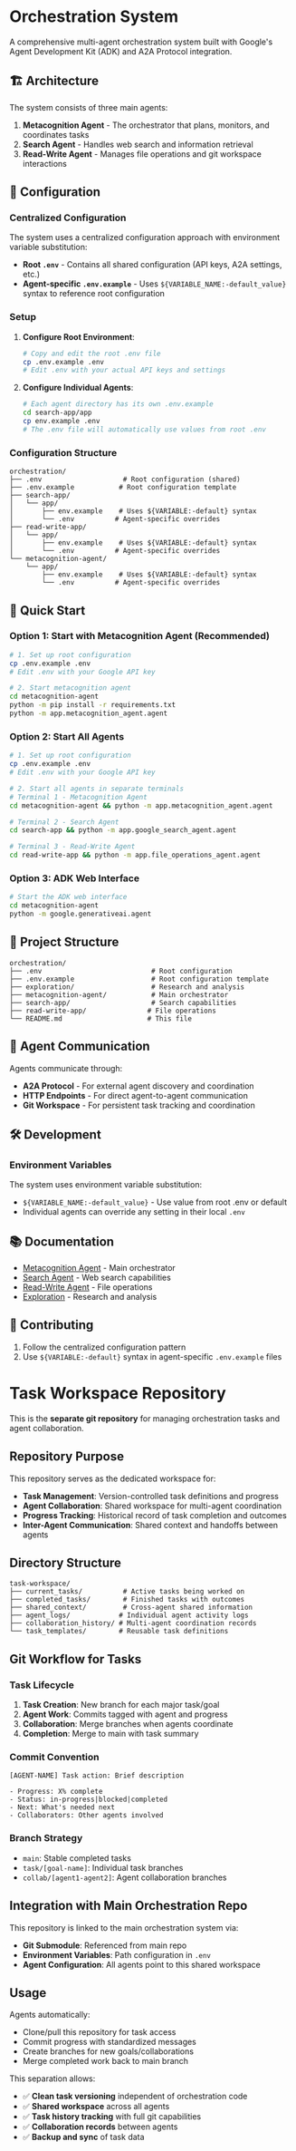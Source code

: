 # Orchestration System

A comprehensive multi-agent orchestration system built with Google's Agent Development Kit (ADK) and A2A Protocol integration.

## 🏗️ Architecture

The system consists of three main agents:

1. **Metacognition Agent** - The orchestrator that plans, monitors, and coordinates tasks
2. **Search Agent** - Handles web search and information retrieval
3. **Read-Write Agent** - Manages file operations and git workspace interactions

## 🔧 Configuration

### Centralized Configuration

The system uses a centralized configuration approach with environment variable substitution:

- **Root `.env`** - Contains all shared configuration (API keys, A2A settings, etc.)
- **Agent-specific `.env.example`** - Uses `${VARIABLE_NAME:-default_value}` syntax to reference root configuration

### Setup

1. **Configure Root Environment**:

   ```bash
   # Copy and edit the root .env file
   cp .env.example .env
   # Edit .env with your actual API keys and settings
   ```
2. **Configure Individual Agents**:

   ```bash
   # Each agent directory has its own .env.example
   cd search-app/app
   cp env.example .env
   # The .env file will automatically use values from root .env
   ```

### Configuration Structure

```
orchestration/
├── .env                    # Root configuration (shared)
├── .env.example           # Root configuration template
├── search-app/
│   └── app/
│       ├── env.example    # Uses ${VARIABLE:-default} syntax
│       └── .env          # Agent-specific overrides
├── read-write-app/
│   └── app/
│       ├── env.example    # Uses ${VARIABLE:-default} syntax
│       └── .env          # Agent-specific overrides
└── metacognition-agent/
    └── app/
        ├── env.example    # Uses ${VARIABLE:-default} syntax
        └── .env          # Agent-specific overrides
```

## 🚀 Quick Start

### Option 1: Start with Metacognition Agent (Recommended)

```bash
# 1. Set up root configuration
cp .env.example .env
# Edit .env with your Google API key

# 2. Start metacognition agent
cd metacognition-agent
python -m pip install -r requirements.txt
python -m app.metacognition_agent.agent
```

### Option 2: Start All Agents

```bash
# 1. Set up root configuration
cp .env.example .env
# Edit .env with your Google API key

# 2. Start all agents in separate terminals
# Terminal 1 - Metacognition Agent
cd metacognition-agent && python -m app.metacognition_agent.agent

# Terminal 2 - Search Agent  
cd search-app && python -m app.google_search_agent.agent

# Terminal 3 - Read-Write Agent
cd read-write-app && python -m app.file_operations_agent.agent
```

### Option 3: ADK Web Interface

```bash
# Start the ADK web interface
cd metacognition-agent
python -m google.generativeai.agent
```

## 📁 Project Structure

```
orchestration/
├── .env                           # Root configuration
├── .env.example                   # Root configuration template
├── exploration/                   # Research and analysis
├── metacognition-agent/           # Main orchestrator
├── search-app/                    # Search capabilities
├── read-write-app/               # File operations
└── README.md                     # This file
```

## 🔗 Agent Communication

Agents communicate through:

- **A2A Protocol** - For external agent discovery and coordination
- **HTTP Endpoints** - For direct agent-to-agent communication
- **Git Workspace** - For persistent task tracking and coordination

## 🛠️ Development

### Environment Variables

The system uses environment variable substitution:

- `${VARIABLE_NAME:-default_value}` - Use value from root .env or default
- Individual agents can override any setting in their local `.env`

## 📚 Documentation

- [Metacognition Agent](./metacognition-agent/README.md) - Main orchestrator
- [Search Agent](./search-app/README.md) - Web search capabilities
- [Read-Write Agent](./read-write-app/README.md) - File operations
- [Exploration](./exploration/README.md) - Research and analysis

## 🤝 Contributing

1. Follow the centralized configuration pattern
2. Use `${VARIABLE:-default}` syntax in agent-specific `.env.example` files

# Task Workspace Repository

This is the **separate git repository** for managing orchestration tasks and agent collaboration.

## Repository Purpose

This repository serves as the dedicated workspace for:
- **Task Management**: Version-controlled task definitions and progress
- **Agent Collaboration**: Shared workspace for multi-agent coordination  
- **Progress Tracking**: Historical record of task completion and outcomes
- **Inter-Agent Communication**: Shared context and handoffs between agents

## Directory Structure

```
task-workspace/
├── current_tasks/          # Active tasks being worked on
├── completed_tasks/        # Finished tasks with outcomes
├── shared_context/         # Cross-agent shared information
├── agent_logs/            # Individual agent activity logs
├── collaboration_history/ # Multi-agent coordination records
└── task_templates/        # Reusable task definitions
```

## Git Workflow for Tasks

### Task Lifecycle
1. **Task Creation**: New branch for each major task/goal
2. **Agent Work**: Commits tagged with agent and progress
3. **Collaboration**: Merge branches when agents coordinate
4. **Completion**: Merge to main with task summary

### Commit Convention
```
[AGENT-NAME] Task action: Brief description

- Progress: X% complete
- Status: in-progress|blocked|completed
- Next: What's needed next
- Collaborators: Other agents involved
```

### Branch Strategy
- `main`: Stable completed tasks
- `task/[goal-name]`: Individual task branches
- `collab/[agent1-agent2]`: Agent collaboration branches

## Integration with Main Orchestration Repo

This repository is linked to the main orchestration system via:
- **Git Submodule**: Referenced from main repo
- **Environment Variables**: Path configuration in `.env`
- **Agent Configuration**: All agents point to this shared workspace

## Usage

Agents automatically:
- Clone/pull this repository for task access
- Commit progress with standardized messages
- Create branches for new goals/collaborations
- Merge completed work back to main branch

This separation allows:
- ✅ **Clean task versioning** independent of orchestration code
- ✅ **Shared workspace** across all agents
- ✅ **Task history tracking** with full git capabilities
- ✅ **Collaboration records** between agents
- ✅ **Backup and sync** of task data
